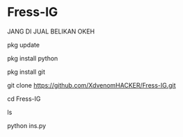 # Fress-IG
JANG DI JUAL BELIKAN OKEH                 



pkg update



pkg install python



pkg install git



git clone https://github.com/XdvenomHACKER/Fress-IG.git



cd Fress-IG


ls

python ins.py
